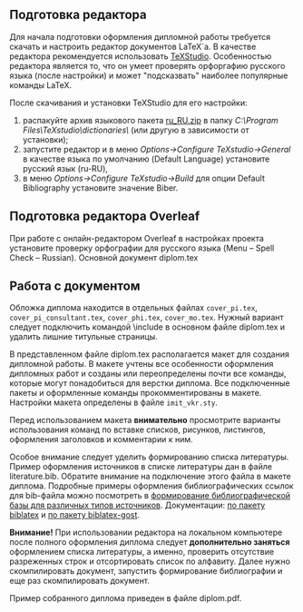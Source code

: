 <!DOCTYPE HTML PUBLIC "-//W3C//DTD HTML 4.0 Transitional//EN">
<html>
<head>
<title></title>
<meta name="" content="">
</head>
<body>
<h2>Подготовка редактора</h2>
<p>Для начала подготовки оформления дипломной работы требуется скачать и настроить редактор документов LaTeX`а. 
В качестве редактора рекомендуется использовать <a href="http://texstudio.sourceforge.net/">TeXStudio</a>. 
Особенностью редактора является то, что он умеет проверять орфоргафию русского языка (после настройки) и может "подсказвать" наиболее популярные команды LaTeX.</p>
<p>После скачивания и установки TeXStudio для его настройки:</p>
<ol>
	<li>распакуйте архив языкового пакета <a href="https://drive.google.com/file/d/1WBPQx5ner85m9oBsR8S8GXr7iNdC69bz/view?usp=sharing">ru_RU.zip</a> 
	в папку <em>C:\Program Files\TeXstudio\dictionaries\</em> (или другую в зависимости от установки); </li>
	<li>запустите редактор и в меню <em>Options->Configure TeXstudio->General</em> в качестве языка по умолчанию (Default Language) установите русский язык (ru-RU),</li>
  <li>в меню <em>Options->Configure TeXstudio->Build</em> для опции Default Bibliography установите значение Biber.</li>
</ol>

<h2>Подготовка редактора Overleaf</h2>
<p>
При работе с онлайн-редактором Overleaf в настройках проекта установите проверку орфографии для русского языка (Menu – Spell Check – Russian). Основной документ diplom.tex
</p>

<h2>Работа с документом</h2>
<p>Обложка диплома находится в отдельных файлах <code>cover_pi.tex</code>, <code>cover_pi_consultant.tex</code>, <code>cover_phi.tex</code>, <code>cover_mo.tex</code>. 
Нужный вариант следует подключить командой \include в основном файле diplom.tex и удалить лишние титульные страницы.</p>
<p>В представленном файле diplom.tex располагается макет для создания дипломной работы. 
В макете учтены все особенности оформления дипломных работ и созданы или переопределены почти все команды, 
которые могут понадобиться для верстки диплома. Все подключенные пакеты и оформленные команды прокомментированы в макете. Настройки макета
определены в файле <code>imit_vkr.sty</code>.</p>
<p>Перед использованием макета <strong>внимательно</strong> просмотрите варианты использования команд по вставке списков, рисунков, листингов, 
оформления заголовков и комментарии к ним.</p>
<p>Особое внимание следует уделить формированию списка литературы. 
Пример оформления источников в списке литературы дан в файле literature.bib. 
Обратите внимание на подключение этого файла в макете диплома. 
Подробные примеры оформления библиографических ссылок для bib-файла можно посмотреть в 
<a href="http://ctan.altspu.ru/macros/latex/contrib/biblatex-contrib/biblatex-gost/doc/biblatex-gost-examples.pdf">формирование библиографической базы для различных типов источников</a>. 
Документации: <a href="http://mirror.ox.ac.uk/sites/ctan.org/macros/latex/contrib/biblatex/doc/biblatex.pdf">
    по пакету biblatex</a> и <a href="http://mirror.macomnet.net/pub/CTAN/macros/latex/contrib/biblatex-contrib/biblatex-gost/doc/biblatex-gost.pdf">
по пакету biblatex-gost</a>.</p>

<p><strong>Внимание!</strong> При использовании редактора на локальном компьютере после полного оформления диплома следует 
<strong>дополнительно заняться</strong> оформлением списка литературы, а именно, 
проверить отсутствие разреженных строк и отсортировать список по алфавиту. 
Далее нужно скомпилировать документ, запустить формирование библиографии и еще раз скомпилировать документ. 
<p>Пример собранного диплома приведен в файле diplom.pdf.</p>
</body>
</html>